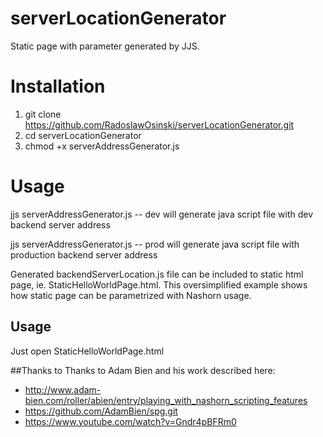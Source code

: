 serverLocationGenerator
===
Static page with parameter generated by JJS.

# Installation

1. git clone https://github.com/RadoslawOsinski/serverLocationGenerator.git
2. cd serverLocationGenerator
3. chmod +x serverAddressGenerator.js

# Usage

jjs serverAddressGenerator.js -- dev
will generate java script file with dev backend server address

jjs serverAddressGenerator.js -- prod
will generate java script file with production backend server address

Generated backendServerLocation.js file can be included to static html page, ie. StaticHelloWorldPage.html.
This oversimplified example shows how static page can be parametrized with Nashorn usage.

## Usage
Just open StaticHelloWorldPage.html 

##Thanks to
Thanks to Adam Bien and his work described here:
* http://www.adam-bien.com/roller/abien/entry/playing_with_nashorn_scripting_features
* https://github.com/AdamBien/spg.git
* https://www.youtube.com/watch?v=Gndr4pBFRm0
